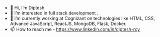 - 👋 Hi, I’m Diptesh
- 👀 I’m interested in full stack development .
- 🌱 I’m currently working at Cognizant on technologies like HTML, CSS, Advance JavaScript, ReactJS, MongoDB, Flask, Docker.
- 📫 How to reach me - https://www.linkedin.com/in/diptesh-roy

<!---
dipteshroy7/dipteshroy7 is a ✨ special ✨ repository because its `README.md` (this file) appears on your GitHub profile.
You can click the Preview link to take a look at your changes.
--->
